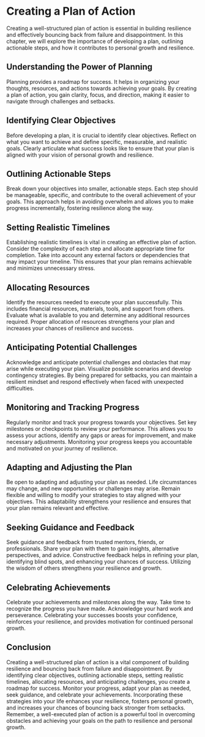# Creating a Plan of Action

Creating a well-structured plan of action is essential in building resilience and effectively bouncing back from failure and disappointment. In this chapter, we will explore the importance of developing a plan, outlining actionable steps, and how it contributes to personal growth and resilience.

## Understanding the Power of Planning

Planning provides a roadmap for success. It helps in organizing your thoughts, resources, and actions towards achieving your goals. By creating a plan of action, you gain clarity, focus, and direction, making it easier to navigate through challenges and setbacks.

## Identifying Clear Objectives

Before developing a plan, it is crucial to identify clear objectives. Reflect on what you want to achieve and define specific, measurable, and realistic goals. Clearly articulate what success looks like to ensure that your plan is aligned with your vision of personal growth and resilience.

## Outlining Actionable Steps

Break down your objectives into smaller, actionable steps. Each step should be manageable, specific, and contribute to the overall achievement of your goals. This approach helps in avoiding overwhelm and allows you to make progress incrementally, fostering resilience along the way.

## Setting Realistic Timelines

Establishing realistic timelines is vital in creating an effective plan of action. Consider the complexity of each step and allocate appropriate time for completion. Take into account any external factors or dependencies that may impact your timeline. This ensures that your plan remains achievable and minimizes unnecessary stress.

## Allocating Resources

Identify the resources needed to execute your plan successfully. This includes financial resources, materials, tools, and support from others. Evaluate what is available to you and determine any additional resources required. Proper allocation of resources strengthens your plan and increases your chances of resilience and success.

## Anticipating Potential Challenges

Acknowledge and anticipate potential challenges and obstacles that may arise while executing your plan. Visualize possible scenarios and develop contingency strategies. By being prepared for setbacks, you can maintain a resilient mindset and respond effectively when faced with unexpected difficulties.

## Monitoring and Tracking Progress

Regularly monitor and track your progress towards your objectives. Set key milestones or checkpoints to review your performance. This allows you to assess your actions, identify any gaps or areas for improvement, and make necessary adjustments. Monitoring your progress keeps you accountable and motivated on your journey of resilience.

## Adapting and Adjusting the Plan

Be open to adapting and adjusting your plan as needed. Life circumstances may change, and new opportunities or challenges may arise. Remain flexible and willing to modify your strategies to stay aligned with your objectives. This adaptability strengthens your resilience and ensures that your plan remains relevant and effective.

## Seeking Guidance and Feedback

Seek guidance and feedback from trusted mentors, friends, or professionals. Share your plan with them to gain insights, alternative perspectives, and advice. Constructive feedback helps in refining your plan, identifying blind spots, and enhancing your chances of success. Utilizing the wisdom of others strengthens your resilience and growth.

## Celebrating Achievements

Celebrate your achievements and milestones along the way. Take time to recognize the progress you have made. Acknowledge your hard work and perseverance. Celebrating your successes boosts your confidence, reinforces your resilience, and provides motivation for continued personal growth.

## Conclusion

Creating a well-structured plan of action is a vital component of building resilience and bouncing back from failure and disappointment. By identifying clear objectives, outlining actionable steps, setting realistic timelines, allocating resources, and anticipating challenges, you create a roadmap for success. Monitor your progress, adapt your plan as needed, seek guidance, and celebrate your achievements. Incorporating these strategies into your life enhances your resilience, fosters personal growth, and increases your chances of bouncing back stronger from setbacks. Remember, a well-executed plan of action is a powerful tool in overcoming obstacles and achieving your goals on the path to resilience and personal growth.
